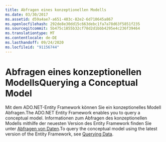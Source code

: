 ```yaml
---
title: Abfragen eines konzeptionellen Modells
ms.date: 03/30/2017
ms.assetid: d59a4ae7-a651-403c-82e2-6d710645a867
ms.openlocfilehash: 292de8e30dd15c663debc1fa7a78d63f5851f235
ms.sourcegitcommit: 5b475c1855b32cf78d2d1bbb4295e4c236f39464
ms.translationtype: MT
ms.contentlocale: de-DE
ms.lasthandoff: 09/24/2020
ms.locfileid: "91156744"
---
```

# <a name="querying-a-conceptual-model"></a><span data-ttu-id="acdfe-102">Abfragen eines konzeptionellen Modells</span><span class="sxs-lookup"><span data-stu-id="acdfe-102">Querying a Conceptual Model</span></span>

<span data-ttu-id="acdfe-103">Mit dem ADO.NET-Entity Framework können Sie ein konzeptionelles Modell Abfragen.</span><span class="sxs-lookup"><span data-stu-id="acdfe-103">The ADO.NET Entity Framework enables you to query a conceptual model.</span></span> <span data-ttu-id="acdfe-104">Informationen zum Abfragen des konzeptionellen Modells mithilfe der neuesten Version des Entity Framework finden Sie unter [Abfragen von Daten](/ef/ef6/querying/index).</span><span class="sxs-lookup"><span data-stu-id="acdfe-104">To query the conceptual model using the latest version of the Entity Framework, see [Querying Data](/ef/ef6/querying/index).</span></span>
